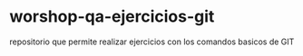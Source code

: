 # worshop-qa-ejercicios-git
repositorio que permite realizar ejercicios con los comandos basicos de GIT

